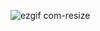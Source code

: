 ![ezgif com-resize](https://github.com/gayfrotting/gayfrotting/assets/113424201/5d661389-7b18-40cb-808c-a56df95c1f70)
